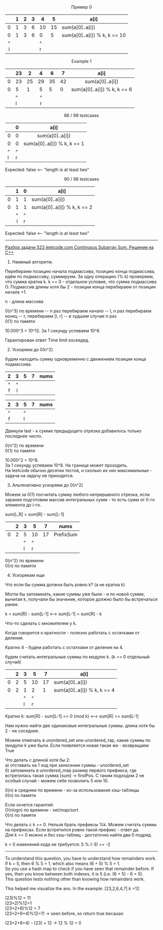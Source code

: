 <p align="center"> Пример 0 </p>

|   	|     1    	| 2 	| 3 	| 4        	| 5  	| а[i]                         	|
|:-:	|:--------:	|---	|---	|----------	|----	|------------------------------	|
| 0 	|     1    	| 3 	| 6 	| 10       	| 15 	| sum(а[0]..а[i])              	|
| 0 	|     1    	| 3 	| 6 	| 0        	| 5  	| sum(а[0]..а[i]) % k, k == 10 	|
|  ^ <br> l 	|  	|   	|   	| ^ <br> r 	|    	|                              	|


<p align="center"> Example 1  </p>

|   	| 23 	| 2        	|     4    	| 6  	| 7  	|             а[i]            	|
|---	|----	|----------	|:--------:	|----	|----	|:---------------------------:	|
| 0 	| 23 	| 25       	| 29       	| 35 	| 42 	| sum(а[0]..а[i])             	|
| 0 	| 5  	| 1        	| 5        	| 5  	| 0  	| sum(а[0]..а[i]) % k, k == 6 	|
|   	| ^ <br> l   	|  	| ^ <br> r 	|    	|    	|                             	|

<p align="center"> 86 / 98 testcases  </p>

|          	| 0        	|             а[i]            	|
|----------	|----------	|:---------------------------:	|
| 0        	| 0        	| sum(а[0]..а[i])             	|
| 0        	| 0        	| sum(а[0]..а[i]) % k, k == 1 	|
| ^ <br> l 	| ^ <br> r 	|                             	|

Expected: false <-- "length is at least two"

<p align="center"> 90 / 98 testcases </p>

|   	|     1    	| 0        	| а[i]                        	|
|:-:	|:--------:	|----------	|-----------------------------	|
| 0 	|     1    	| 1        	| sum(а[0]..а[i])             	|
| 0 	|     1    	| 1        	| sum(а[0]..а[i]) % k, k == 2 	|
|   	| ^ <br> l 	| ^ <br> r 	|                             	|

Expected: false <-- "length is at least two"

_____________________

[Разбор задачи 523 leetcode.com Continuous Subarray Sum. Решение на C++](https://www.youtube.com/watch?v=q7tOK0JsHWo&ab_channel=3.5%D0%B7%D0%B0%D0%B4%D0%B0%D1%87%D0%B8%D0%B2%D0%BD%D0%B5%D0%B4%D0%B5%D0%BB%D1%8E)

1. Наивный алгоритм.

Перебираем позицию начала подмассива, позицию конца подмассива, идём по подмассиву, суммируем. 
3а одну операцию (% k) проверяем, что сумма кратна k. k == 0 - отдельное условие, что сумма подмассива О. 
Подмассив длины хотя бы 2 - позиции конца перебираем от позиции начала +1.

n - длина массива

0(n^3) по времени  -- n раз перебираем начало -- l, n раз перебираем конец -- r, перебираем [l, r] -- в худшем случае n раз  
0(1) по памяти

10.000^3 = 10^12.
3а 1 секунду успеваем 10^8.

Гарантирован ответ Time limit ехсеедед.

2. Ускоряем до 0(n^2)

будем находить сумму одновременно с движением позиции конца 
подмассива.

<!--
   2 3 5 7
   ^
   flrst
       ^
      lаst
-->

|     2    	|     3    	| 5 	| 7 	| nums 	|
|:--------:	|:--------:	|---	|---	|------	|
| ^ <br> f 	| ^ <br> l 	|   	|   	|      	|

|     2    	|     3    	| 5 	| 7 	| nums 	|
|:--------:	|:--------:	|---	|---	|------	|
| ^ <br> f 	| 	|  ^ <br> l 	|    	|      	|

Двинули lаst - к сумме предыдущего отрезка добавилось только последнее число.

0(n^2) по времени  
0(1) по памяти

10.000^2 = 10^8.  
3а 1 секунду успеваем 10^8. На границе может проходить.  
На lееtсоdе обычно десятки тестов, и сколько их них максимальные - задача на задачу не приходится.

3. Альтенативно ускоряем до 0(n^2)

Можем за 0(1) посчитать сумму любого непрерывного отрезка, если 
заранее подготовим массив интегральных сумм - то есть сумм от 0-го 
элемента до i-го.

 sum[L,R] = sum[R] - sum[L-1]

<!--
 23 5 7  
0 2 5 10 17  
  [ ]
-->

|   	| 2 	| 3        	| 5        	| 7  	| nums      	|
|:-:	|:-:	|----------	|----------	|----	|-----------	|
| 0 	| 2 	| 5        	| 10       	| 17 	| PrefixSum 	|
|   	|   	| ^ <br> l 	| ^ <br> r 	|    	|           	|

0(n^2) по времени  
0(n) по памяти  

4. Ускоряеам еще

Что если бы сумма должна быть ровно k? (а не кратна k)

Могли бы запоминать, какие суммы уже были - и по новой сумме, 
вычитая k, получали бы значение, которое должно было бы встречаться ранее.

k = sum[R] - sum[L-1] <--> sum[L-1] = sum[R] - k 

Что-то сделать с множителем у k.

Когда говорится о кратности - полезно работать с остатками от 
деления.

Кратно 4 - будем работать с остатками от деления на 4.

будем считать интегральные суммы по модулю k. (k == 0 отдельный 
случай)

<!--
   2 3  5  7  а[i]
 0 2 5 10 17  sum(а[0]..а[i]) 
 0 2 1  2  1  sum(а[0]..а[i]) % k,  k == 4
    [    ]
-->

|   	| 2 	| 3        	| 5        	| 7  	| а[i]                        	|
|:-:	|:-:	|----------	|----------	|----	|-----------------------------	|
| 0 	| 2 	| 5        	| 10       	| 17 	| sum(а[0]..а[i])             	|
| 0 	| 2 	| 1        	| 2        	| 1  	| sum(а[0]..а[i]) % k, k == 4 	|
|   	|   	| ^ <br> l 	| ^ <br> r 	|    	|                             	|

Кратно k: sum[R] - sum[L-1] == 0 (mod k)  <--> sum[R] == sum[L-1]

Нам нужно найти две одинаковые интегральные суммы. 
длина хотя бы 2 - не соседние.

Можем отмечать в unordered_set или unordered_тар, какие суммы по 
(модулю k уже были. Если появляется новая такая же - возвращаем True

Что делать с длиной хотя бы 2:  
а) отставать на 1 ход при занесении суммы - unordered_set  
б) запоминать в unordered_map размер первого префикса, где встретилась такая сумма [sum] -> firstPos. С таким подходом 2 не особый случай - можем себе позволить 5 или 10.  

0(n) в среднем по времени - из-за использования хэш-таблицы  
0(n) по памяти  

Если хочется гарантий:  
О(nlogn) по времени - set/map/sort  
0(n) по памяти  

Что делать с k == 0. Нельзя брать префиксы %k. Можем считать суммы на префиксах. Если встретился ровно такой префикс - ответ да.  
Для k == 0 можно и без хэш-таблиц - достаточно найти два 0 подряд. 

k < 0 изменений кода не требуется: 5 % (-3) == -2




__________________________

To understand this question, you have to understand how remainders work. If k = 5, then 6 % 5 = 1, which also means (6 + 5) % 5 = 1.  
So you use a hash map to check if you have seen that remainder before. If yes, then you know between both indexes, it is 5 (i.e. (6 + 5) - 6 = 5).  
This question tests nothing other than knowing how remainders work.

This helped me visualize the ans. In the example:
[23,2,6,4,7] k =12

(23)%12 = 11  
(23+2)%12=1  
(23+2+6)%12 = 7  
(23+2+6+4)%12=11 -> seen before, so return true because:

(23+2+6+4) - (23) = 12 -> 12 % 12 = 0
